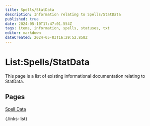 ```yaml
---
title: Spells/StatData
description: Information relating to Spells/StatData
published: true
date: 2024-05-10T17:47:01.554Z
tags: items, information, spells, statuses, txt
editor: markdown
dateCreated: 2024-05-03T16:29:52.850Z
---
```


# List:Spells/StatData
This page is a list of existing informational documentation relating to StatData.

## Pages
[Spell Data](https://wiki.bg3.community/en/Information/Spells/Spell-Data)

{.links-list}

